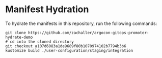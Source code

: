 # Manifest Hydration

To hydrate the manifests in this repository, run the following commands:

```shell
git clone https://github.com/zachaller/argocon-gitops-promoter-hydrate-demo
# cd into the cloned directory
git checkout a107d6083a1de9689f80b1070974102b7794b3b6
kustomize build ./user-configuration/staging/integration
```
